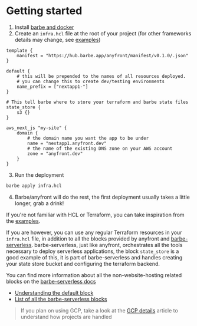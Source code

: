 # Getting started


1. Install [barbe and docker](https://github.com/Plenituz/barbe/blob/main/docs/installation.md)
2. Create an `infra.hcl` file at the root of your project (for other frameworks details may change, see [examples](examples/))
```hcl
template {
    manifest = "https://hub.barbe.app/anyfront/manifest/v0.1.0/.json"
}

default {
    # this will be prepended to the names of all resources deployed.
    # you can change this to create dev/testing environments
    name_prefix = ["nextapp1-"]
}

# This tell barbe where to store your terraform and barbe state files
state_store {
    s3 {}
}

aws_next_js "my-site" {
    domain {
        # the domain name you want the app to be under
        name = "nextapp1.anyfront.dev"
        # the name of the existing DNS zone on your AWS account
        zone = "anyfront.dev"
    }
}
```
3. Run the deployment
```bash
barbe apply infra.hcl
```
4. Barbe/anyfront will do the rest, the first deployment usually takes a little longer, grab a drink!


If you're not familiar with HCL or Terraform, you can take inspiration from the [examples](examples/).

If you are however, you can use any regular Terraform resources in your `infra.hcl` file, in addition to all the blocks provided by anyfront and [barbe-serverless](https://github.com/Plenituz/barbe-serverless). barbe-serverless, just like anyfront, orchestrates all the tools necessary to deploy serverless applications, the block `state_store` is a good example of this, it is part of barbe-serverless and handles creating your state store bucket and configuring the terraform backend.

You can find more information about all the non-website-hosting related blocks on the [barbe-serverless docs](https://github.com/Plenituz/barbe-serverless/tree/main/docs)
- [Understanding the default block](https://github.com/Plenituz/barbe-serverless/blob/main/docs/default-blocks.md)
- [List of all the barbe-serverless blocks](https://github.com/Plenituz/barbe-serverless/blob/main/docs/references/README.md)

> If you plan on using GCP, take a look at the [GCP details](gcp-details.md) article to understand how projects are handled